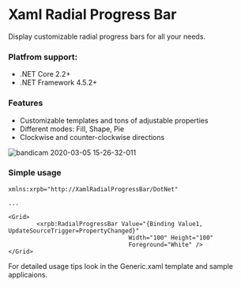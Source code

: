 # Xaml Radial Progress Bar

Display customizable radial progress bars for all your needs.

### Platfrom support:
* .NET Core 2.2+
* .NET Framework 4.5.2+ 

### Features
* Customizable templates and tons of adjustable properties
* Different modes: Fill, Shape, Pie
* Clockwise and counter-clockwise directions

![bandicam 2020-03-05 15-26-32-011](https://user-images.githubusercontent.com/5926603/75991159-58066000-5ef6-11ea-981e-e8086c069e3d.gif)


### Simple usage

```
xmlns:xrpb="http://XamlRadialProgressBar/DotNet"

...

<Grid>
		<xrpb:RadialProgressBar Value="{Binding Value1, UpdateSourceTrigger=PropertyChanged}"
			                      Width="100" Height="100"
			                      Foreground="White" />
</Grid>
```

For detailed usage tips look in the Generic.xaml template and sample applicaions.
